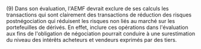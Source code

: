 (9) Dans son évaluation, l'AEMF devrait exclure de ses calculs les transactions qui sont clairement des transactions de réduction des risques postnégociation qui réduisent les risques non liés au marché sur les portefeuilles de dérivés. En effet, inclure ces opérations dans l'évaluation aux fins de l'obligation de négociation pourrait conduire à une surestimation du niveau des intérêts acheteurs et vendeurs exprimés par des tiers.